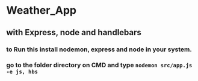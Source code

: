 # Weather_App
## with Express, node and handlebars

### to Run this install nodemon, express and node in your system.
### go to the folder directory on CMD and type `nodemon src/app.js -e js, hbs`
